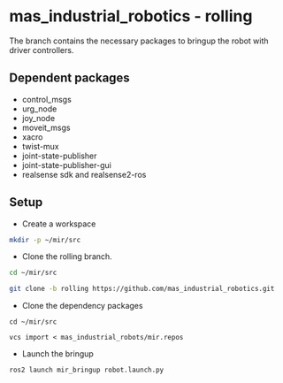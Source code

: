 # mas_industrial_robotics - rolling

The branch contains the necessary packages to bringup the robot with driver controllers.

## Dependent packages
- control_msgs
- urg_node
- joy_node
- moveit_msgs
- xacro
- twist-mux
- joint-state-publisher
- joint-state-publisher-gui
- realsense sdk and realsense2-ros

## Setup

- Create a workspace
```bash
mkdir -p ~/mir/src
```

- Clone the rolling branch.
```bash
cd ~/mir/src

git clone -b rolling https://github.com/mas_industrial_robotics.git
```

- Clone the dependency packages
```
cd ~/mir/src

vcs import < mas_industrial_robots/mir.repos
```

- Launch the bringup
```bash
ros2 launch mir_bringup robot.launch.py
```
